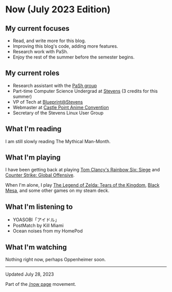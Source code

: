 # Now (July 2023 Edition)

## My current focuses

* Read, and write more for this blog.
* Improving this blog's code, adding more features.
* Research work with PaSh.
* Enjoy the rest of the summer before the semester begins.

## My current roles

* Research assistant with the [PaSh group](https://binpa.sh/)
* Part-time Computer Science Undergrad at
  [Stevens](https://www.stevens.edu/school-engineering-science/departments/computer-science)
  (3 credits for this summer)
* VP of Tech at [Blueprint@Stevens](https://sitblueprint.com/)
* Webmaster at [Castle Point Anime Convention](https://www.castlepointanime.com)
* Secretary of the Stevens Linux User Group

## What I'm reading

I am still slowly reading The Mythical Man-Month.

## What I'm playing

I have been getting back at playing [Tom Clancy's Rainbow Six:
Siege](https://www.ubisoft.com/en-us/game/rainbow-six/siege) and [Counter
Strike: Global
Offensive](https://store.steampowered.com/app/730/CounterStrike_Global_Offensive/).

When I'm alone, I play [The Legend of Zelda: Tears of the
Kingdom](https://www.nintendo.com/store/products/the-legend-of-zelda-tears-of-the-kingdom-switch/),
[Black Mesa](https://store.steampowered.com/app/362890/Black_Mesa/), and some
other games on my steam deck.

## What I'm listening to

* YOASOBI「アイドル」
* PostMatch by Kill Miami
* Ocean noises from my HomePod

## What I'm watching

Nothing right now, perhaps Oppenheimer soon.

---

Updated July 28, 2023

Part of the [/now page](https://nownownow.com/about) movement.
